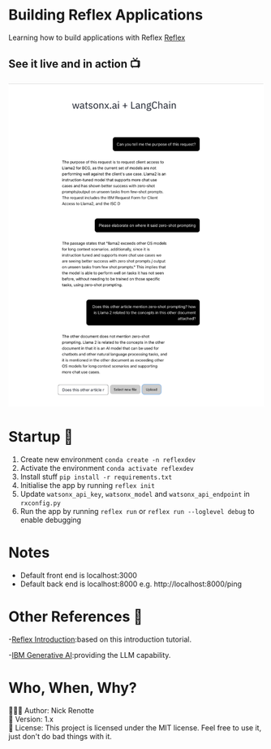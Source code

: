 # Building Reflex Applications

Learning how to build applications with Reflex <a href="https://reflex.dev/">Reflex</a>

## See it live and in action 📺

![Demo](image.png)

# Startup 🚀

1. Create new environment `conda create -n reflexdev`
2. Activate the environment `conda activate reflexdev`
3. Install stuff `pip install -r requirements.txt`
4. Initialise the app by running `reflex init`
5. Update `watsonx_api_key`, `watsonx_model` and `watsonx_api_endpoint` in `rxconfig.py`
6. Run the app by running `reflex run` or `reflex run --loglevel debug` to enable debugging

# Notes

- Default front end is localhost:3000
- Default back end is localhost:8000 e.g. http://localhost:8000/ping

# Other References 🔗

<p>-<a href="https://reflex.dev/docs/getting-started/introduction/">Reflex Introduction</a>:based on this introduction tutorial.</p>
<p>-<a href="https://github.com/IBM/ibm-generative-ai">IBM Generative AI</a>:providing the LLM capability.</p>

# Who, When, Why?

👨🏾‍💻 Author: Nick Renotte <br />
📅 Version: 1.x<br />
📜 License: This project is licensed under the MIT license. Feel free to use it, just don't do bad things with it. </br>
